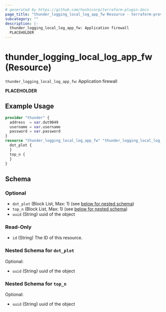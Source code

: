 ```yaml
---
# generated by https://github.com/hashicorp/terraform-plugin-docs
page_title: "thunder_logging_local_log_app_fw Resource - terraform-provider-thunder"
subcategory: ""
description: |-
  thunder_logging_local_log_app_fw: Application firewall
  PLACEHOLDER
---
```


# thunder_logging_local_log_app_fw (Resource)

`thunder_logging_local_log_app_fw`: Application firewall

__PLACEHOLDER__

## Example Usage

```terraform
provider "thunder" {
  address  = var.dut9049
  username = var.username
  password = var.password
}
resource "thunder_logging_local_log_app_fw" "thunder_logging_local_log_app_fw" {
  dot_plot {
  }
  top_n {
  }
}
```

<!-- schema generated by tfplugindocs -->
## Schema

### Optional

- `dot_plot` (Block List, Max: 1) (see [below for nested schema](#nestedblock--dot_plot))
- `top_n` (Block List, Max: 1) (see [below for nested schema](#nestedblock--top_n))
- `uuid` (String) uuid of the object

### Read-Only

- `id` (String) The ID of this resource.

<a id="nestedblock--dot_plot"></a>
### Nested Schema for `dot_plot`

Optional:

- `uuid` (String) uuid of the object


<a id="nestedblock--top_n"></a>
### Nested Schema for `top_n`

Optional:

- `uuid` (String) uuid of the object


